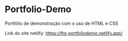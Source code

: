 # Portfolio-Demo
Portfólio de demonstração com o uso de HTML e CSS

Link do site netlify: https://ftg-portfoliodemo.netlify.app/
